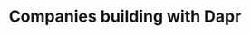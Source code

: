 ---
title: "Companies building with Dapr"
#subtitle: ""
# meta description
description: "This is meta description"
draft: false

adopters:

  - logo : "images/adoptedby/datagalaxy.png"
    icon: "ti-quote-right"
    summary: "Simplifying Complexity: Using Dapr to build a more maintainable software ecosystem"
    quote : "Our development teams have experienced a significant boost in productivity. Developers can now focus on feature development without being bogged down by legacy constraints. The streamlined architecture has improved maintainability, making it easier to onboard new team members and accelerate development cycles."
    cta :
      enable : true
      label : "Read the article"
      link : "https://www.cncf.io/case-studies/datagalaxy/"

  - logo : "images/adoptedby/vonage.png"
    icon: "ti-quote-right"
    summary: "How Vonage is using Dapr to secure and modernize their tech stack"
    quote : "Dapr proved to be a phenomenal fit for both our new systems and our existing stacks; whether its written in Java, Dotnet, Golang or Javascript and running on metal, VMs, Nomad or Kubernetes we were able to standardize tracing, AuthNZ and resilient service-to-service communication."
    cta :
      enable : true
      label : "Read the article"
      link : "https://www.cncf.io/case-studies/vonage/"

  - logo : "images/adoptedby/wattswater.png"
    icon: "ti-quote-right"
    summary: "How Dapr enabled lightning speed development at Watts Water Technologies"
    quote : "Thanks to Dapr, development teams at Watts don’t face the context switching associated with abundant SDKs and the maintenance / nuances between them – we’re able to largely look at integrations through the lens of Dapr. Debugging is a breeze with a local Dapr install which gives developers the confidence they need when deploying new services as well as the hand-off between developers and the DevOps team."
    cta :
      enable : true
      label : "Read the article"
      link : "https://www.cncf.io/case-studies/wattswatertechnologies/"

  - logo : "images/adoptedby/grafana.png"
    icon: "ti-quote-right"
    summary: "How Grafana Security is using Dapr to improve vulnerability scanning"
    quote : "Thanks to Dapr, implementing an event-driven architecture was easy and efficient. Each pod lives his own lifecycle, dependless of the others with Dapr handling the complexities of communication and authentication. This allowed us to focus on developing a quicker working solution. Integrating with AWS SQS is effortless due to Dapr bindings, eliminating the need for custom code to handle message queuing."
    cta :
      enable : true
      label : "Read the article"
      link : "https://www.cncf.io/case-studies/grafana/"

  - logo : "images/adoptedby/derivco.png"
    icon: "ti-quote-right"
    summary: "Performing near-real-time personalized recommendations at scale with Dapr"
    quote : "Derivco was able to build from scratch and deploy a system into production in under 6 months. This system easily and reliably handles up to 320 million events per day with more than 1000 events per second flowing through the actors. At the height of feature delivery, they were deploying up to 80 times per day into production without dropping a single event."
    cta :
      enable : true
      label : "Read the article"
      link : "https://www.cncf.io/case-studies/derivco/"

  - logo : "images/adoptedby/tempestive.png"
    icon: "ti-quote-right"
    summary: "Tempestive uses Dapr and Kubernetes to track billions of messages on IoT devices while reducing costs"
    quote : "The transformation with Dapr has been nothing short of revolutionary. We achieved platform independence, freeing ourselves from the constraints of the underlying technologies. The modular nature of the new Nuboj platform made it easy to adapt to different scales and needs."
    cta :
      enable : true
      label : "Read the article"
      link : "https://www.cncf.io/case-studies/tempestive/"
  
  - logo : "images/adoptedby/hdfcbank.png"
    icon: "ti-quote-right"
    summary: "Throttling incoming traffic requests without changing the core banking system"
    quote : "HDFC Bank handles close to 750 million transactions/month however the UPI transaction rate varies throughout the day. Dapr metrics along with KEDA have been leveraged to scale out horizontally based on the incoming HTTP traffic allowing the number of replicas of Governor to scale up and down without any issues."
    cta :
      enable : true
      label : "Read the article"
      link : "https://www.cncf.io/case-studies/hdfc-bank/"

  - logo : "images/adoptedby/defacto.png"
    icon: "ti-quote-right"
    summary: "How DeFacto migrated to an event-driven architecture"
    quote : "In a short time, as a result of adopting Dapr, DeFacto’s developers rapidly deployed a significant number of services into all environments. With multiple development teams working on different scopes and solution areas, interdependencies between services under the control of different teams added further complexity to the development process. However, Dapr’s service invocation API building block streamlined the development process by simplifying the discoverability and calling between multiple services."
    cta :
      enable : true
      label : "Read the article"
      link : "https://www.cncf.io/case-studies/defacto/"

  - logo : "images/adoptedby/atbay.png"
    icon: "ti-quote-right"
    summary: "How At-Bay improved operations with Dapr"
    quote : "At-Bay uses Dapr to better analyze its processes by offering increased visibility and traceability because of the built-in support of Dapr for the OpenTelemetry standard."
    cta :
      enable : true
      label : "Read the article"
      link : "https://www.cncf.io/case-studies/at-bay/"

  - logo : "images/adoptedby/wortell.png"
    icon: "ti-quote-right"
    summary: "Wortell reduced infrastructure complexity with Dapr."
    quote : "The team were able to remove several software packages and a considerable amount of code from all of their microservices. Plus adopting Dapr APIs from the .NET SDK allowed them to offload dealing with the infrastructure integration and async inter-process communication to the Dapr runtime."
    cta :
      enable : true
      label : "Read the article"
      link : "https://www.cncf.io/case-studies/wortell/"

  - logo : "images/adoptedby/alibaba.png"
    icon: "ti-quote-right"
    summary : "See how at Alibaba Cloud, Dapr is used to solve challenges of multi-language systems, integration with legacy systems, and cloud-to-cloud migration."
    quote : "At Alibaba Cloud, we believe Dapr will lead the evolution of microservices. By adopting Dapr, our customers now enjoy increased velocity for building portable and robust distributed systems."
    person : "-- Xiang Li, Senior Staff Engineer, Alibaba Cloud"        
    cta : 
      enable : true
      label : "Read the article"
      link : "https://blog.dapr.io/posts/2021/03/19/how-alibaba-is-using-dapr/"

  - logo : "images/adoptedby/bosch.png"
    icon: "ti-quote-right"
    summary : "Bosch's Residential IoT Services GmbH (RIoT) uses Dapr actors and Java SDK to build a large scale smart home IoT solution."
    quote : "We used the Dapr SDK to publish events, which gave us the time to focus on what we wanted to communicate, instead of, ‘How do I get this communication implemented?’ We could focus on the real things that matter."
    person : "-- Jasper Mang, Lead Developer, RIoT"        
    cta : 
      enable : true
      label : "Read the article"
      link : "https://customers.microsoft.com/en-us/story/1435725395247777374-bosch-builds-smart-homes-using-dapr-azure"

  - logo : "images/adoptedby/zeiss.png"
    icon: "ti-quote-right"
    summary : "ZEISS uses Dapr's actor framework to manage the life-cycle of orders in a global scale production system running on Microsoft Azure."
    quote : "Dapr really simplifies the case of distributed application architectures. With Dapr, any developer can do it."
    person : "-- Kai Walter, Lead Architect, ZEISS"
    cta :
      enable : true
      label : "Read the article"
      link : "https://customers.microsoft.com/en-us/story/1336089737047375040-zeiss-accelerates-cloud-first-development-on-azure-and-streamlines-order-processing"
      
  - logo : "images/adoptedby/ignition-group.png"
    icon: "ti-quote-right"
    summary : "See how Ignition Group sped up the development of an order processing and payment system with Dapr."
    quote : "Using Dapr with Azure makes it very easy to bolt in new pieces of infrastructure without changing anything else. It changed our business."
    person : "-- Russell Stather, Chief Digital Transformation Officer, Ignition Group"
    cta :
      enable : true
      label : "Read the article"
      link : "https://customers.microsoft.com/en-us/story/1335733425802443016-ignition-group-speeds-development-and-payment-processing-using-dapr-and-azure"

  - logo : "images/adoptedby/legentic.png"
    icon: "ti-quote-right"
    summary : "Legentic leverages Dapr in it's solution with Python and FastAPI running on AWS."
    quote : "The fact that we could focus on the core logic and let Dapr deal with the underlying messaging systems allowed us to iterate much faster than we expected."
    person : "-- Trond Hindenes, Cloud Architect, Legentic"
    cta :
      enable : true
      label : "Watch the video"
      link : "https://www.youtube.com/watch?v=Mn0vjMMktGA"

  - logo : "images/adoptedby/autonavi.png"
    icon: "ti-quote-right"
    summary : "See how AutoNavi built a new serverless solution for car navigation with Dapr running on Alibaba Cloud."
    quote : "Dapr is really a perfect solution for invoking backend services in our multi-language serverless runtime."
    person : "-- Xuexiang Deng, Staff Engineer, AutoNavi"
    cta :
      enable : true
      label : "Read the article"
      link : "https://blog.dapr.io/posts/2021/09/02/how-dapr-helped-autonavi-build-a-new-serverless-solution/"

  - logo : "images/adoptedby/composabl.png"
    icon: "ti-quote-right"
    summary : "Composabl uses Dapr with KEDA to build a portable, cloud-agnostic, web automation solution."
    quote : "Without Dapr, we would need multiple weeks to integrate the different services together as well as create our own scaling infrastructure and service discovery tooling."
    person : "-- Xavier Geerinck, Founder, Composabl"
    cta :
      enable : true
      label : "Read the article"
      link : "https://blog.dapr.io/posts/2021/02/09/running-dapr-in-production-at-roadwork/"

  - logo : "images/adoptedby/man-group.png"
    icon: "ti-quote-right"
    summary: "Man Group used Dapr to modernize its trading platform which runs on VMs deployed on-prem."
    quote : "With Dapr we can introduce platform-wide capabilities across a broad spectrum of technologies and deployment models with minimal effort, allowing us to more effectively evolve our core trading system."
    person : "-- Simon Jones, Head of Platform Engineering, Man Group"
    cta :
      enable : true
      label : "Watch the video"
      link : "https://www.youtube.com/watch?v=hEKlsyRFtzI"

panel:
  enable : true
  title : "Watch this DaprCon panel and learn from Dapr adopters"
  video : "https://www.youtube.com/embed/Jyug0wnfsug"

cta:
  enable : true
  title : "Ready to get started?"
  image : "images/app.png"
  content : "Get Dapr on your local machine and get started in minutes"
  button:
    enable : true
    label : "Get started"
    link : "https://docs.dapr.io/getting-started/"



---